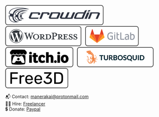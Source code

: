 [![Crowdin](./icons/crowdin.svg)](https://crowdin.com/profile/manerakai/)&nbsp;&nbsp;
[![Wordpress](./icons/wordpress.svg)](https://profiles.wordpress.org/manerakai/)&nbsp;&nbsp;
[![GitLab](./icons/gitlab.svg)](https://gitlab.com/ManeraKai)&nbsp;&nbsp;
[![ItchIo](./icons/itchio.svg)](https://manerakai.itch.io/)&nbsp;&nbsp;
[![TurboSquid](./icons/turbosquid.svg)](https://www.turbosquid.com/Search/Artists/ManeraKai)&nbsp;&nbsp;
[![Free3d](./icons/free3d.svg)](https://free3d.com/user/ajaebalbarmaja)

📬 Contact: manerakai@protonmail.com<br>
👨‍🔧 Hire: [Freelancer](https://www.freelancer.com/u/ManeraKai)<br>
💲 Donate: [Paypal](https://www.paypal.com/paypalme/esmailalmaleeh)<br>

